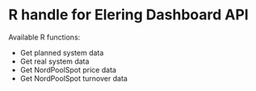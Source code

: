 # R handle for Elering Dashboard API

Available R functions:
- Get planned system data
- Get real system data
- Get NordPoolSpot price data
- Get NordPoolSpot turnover data
